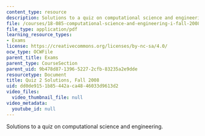 ```yaml
---
content_type: resource
description: Solutions to a quiz on computational science and engineering.
file: /courses/18-085-computational-science-and-engineering-i-fall-2008/dd0de9151b85442aca4846033d9613d2_fall08qz2sol12.pdf
file_type: application/pdf
learning_resource_types:
- Exams
license: https://creativecommons.org/licenses/by-nc-sa/4.0/
ocw_type: OCWFile
parent_title: Exams
parent_type: CourseSection
parent_uid: 9b478d87-1396-5227-2cfb-83235a2e9dde
resourcetype: Document
title: Quiz 2 Solutions, Fall 2008
uid: dd0de915-1b85-442a-ca48-46033d9613d2
video_files:
  video_thumbnail_file: null
video_metadata:
  youtube_id: null
---
```

Solutions to a quiz on computational science and engineering.